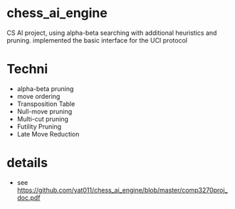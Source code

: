 # chess_ai_engine
CS AI project,  using alpha-beta searching with additional heuristics and pruning. implemented the basic interface for the UCI protocol

# Techni
- alpha-beta pruning
- move ordering
- Transposition Table
- Null-move pruning
- Multi-cut pruning
- Futility Pruning
- Late Move Reduction

# details
- see https://github.com/yat011/chess_ai_engine/blob/master/comp3270proj_doc.pdf
